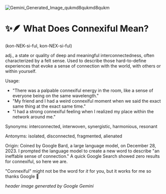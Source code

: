 
![Gemini_Generated_Image_qukmd8qukmd8qukm](https://github.com/user-attachments/assets/91e00bcf-2659-4eb6-aee9-ac782caf5cca)

# ✨🪶 What Does Connexiful Mean?
(kon-NEK-si-ful, kon-NEX-si-ful)  

adj., a state or quality of deep and meaningful interconnectedness, often characterized by a felt sense. Used to describe those hard-to-define experiences that evoke a sense of connection with the world, with others or within yourself. 

Usage:
- "There was a palpable connexiful energy in the room, like a sense of everyone being on the same wavelength."
- "My friend and I had a weird connexiful moment when we said the exact same thing at the exact same time."
-  "I had a strong connexiful feeling when I realized my place within the network around me."

Synonyms:
interconnected, interwoven, synergistic, harmonious, resonant

Antonyms:
isolated, disconnected, fragmented, alienated

Origin:
Coined by Google Bard, a large language model, on December 28, 2023. I prompted the language model to create a new word to describe "an ineffable sense of connection." A quick Google Search showed zero results for connexiful, so here we are.

"Connexiful" might not be the word for *it* for you, but it works for me so thanks Google 🤙

*header image generated by Google Gemini*
